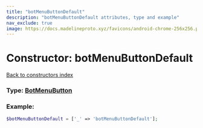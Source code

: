```yaml
---
title: "botMenuButtonDefault"
description: "botMenuButtonDefault attributes, type and example"
nav_exclude: true
image: https://docs.madelineproto.xyz/favicons/android-chrome-256x256.png
---
```

# Constructor: botMenuButtonDefault  
[Back to constructors index](/API_docs/constructors/index.html)






### Type: [BotMenuButton](/API_docs/types/BotMenuButton.html)


### Example:

```php
$botMenuButtonDefault = ['_' => 'botMenuButtonDefault'];
```  

